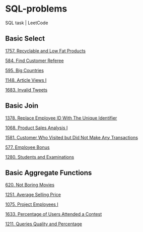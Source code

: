 # SQL-problems
SQL task | LeetCode

## Basic Select
<a href = "https://leetcode.com/problems/recyclable-and-low-fat-products/description/?envType=study-plan-v2&envId=top-sql-50"> 1757. Recyclable and Low Fat Products <a>

<a href = "https://leetcode.com/problems/find-customer-referee/description/?envType=study-plan-v2&envId=top-sql-50"> 584. Find Customer Referee <a>

<a href = "https://leetcode.com/problems/big-countries/description/?envType=study-plan-v2&envId=top-sql-50"> 595. Big Countries <a>

<a href = "https://leetcode.com/problems/article-views-i/description/?envType=study-plan-v2&envId=top-sql-50"> 1148. Article Views I <a>

<a href = "https://leetcode.com/problems/invalid-tweets/description/?envType=study-plan-v2&envId=top-sql-50"> 1683. Invalid Tweets <a>

## Basic Join
<a href = "https://leetcode.com/problems/replace-employee-id-with-the-unique-identifier/description/?envType=study-plan-v2&envId=top-sql-50"> 1378. Replace Employee ID With The Unique Identifier <a>

<a href = "https://leetcode.com/problems/product-sales-analysis-i/description/?envType=study-plan-v2&envId=top-sql-50"> 1068. Product Sales Analysis I <a>

<a href = "https://leetcode.com/problems/customer-who-visited-but-did-not-make-any-transactions/description/?envType=study-plan-v2&envId=top-sql-50"> 1581. Customer Who Visited but Did Not Make Any Transactions <a>

<a href = "https://leetcode.com/problems/employee-bonus/?envType=study-plan-v2&envId=top-sql-50"> 577. Employee Bonus <a>

<a href = "https://leetcode.com/problems/students-and-examinations/description/?envType=study-plan-v2&envId=top-sql-50"> 1280. Students and Examinations <a>

## Basic Aggregate Functions

<a href = "https://leetcode.com/problems/not-boring-movies/description/?envType=study-plan-v2&envId=top-sql-50"> 620. Not Boring Movies <a>

<a href = "https://leetcode.com/problems/average-selling-price/description/?envType=study-plan-v2&envId=top-sql-50"> 1251. Average Selling Price <a>

<a href = "https://leetcode.com/problems/project-employees-i/?envType=study-plan-v2&envId=top-sql-50"> 1075. Project Employees I <a>

<a href = "https://leetcode.com/problems/percentage-of-users-attended-a-contest/?envType=study-plan-v2&envId=top-sql-50"> 1633. Percentage of Users Attended a Contest <a>

<a href = "https://leetcode.com/problems/queries-quality-and-percentage/?envType=study-plan-v2&envId=top-sql-50"> 1211. Queries Quality and Percentage <a>

<a href = "">  <a>

<a href = "">  <a>

<a href = "">  <a>

